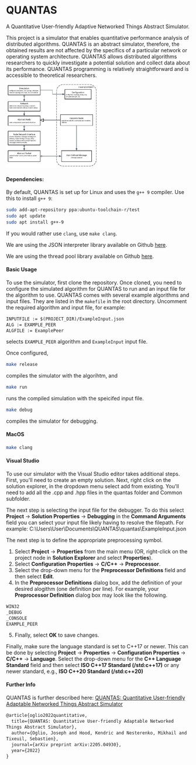 # QUANTAS
A Quantitative User-friendly Adaptive Networked Things Abstract Simulator.

This project is a simulator that enables quantitative performance analysis of distributed algorithms. QUANTAS is an abstract simulator, therefore, the obtained results are not affected by the specifics of a particular network or operating system architecture. QUANTAS allows distributed algorithms researchers to quickly investigate a potential solution  and collect data about its performance. QUANTAS programming is relatively straightforward and is accessible to theoretical researchers. 

<img src="Documentation/abstract%20sim%20draw.pptx.jpg" alt="System Diagram" style="zoom: 33%;" />

#### Dependencies:

By default, QUANTAS is set up for Linux and uses the `g++ 9` compiler. Use this to install `g++ 9`:

```sh
sudo add-apt-repository ppa:ubuntu-toolchain-r/test
sudo apt update
sudo apt install g++-9
```

If you would rather use `clang`, use `make clang`.

We are using the JSON interpreter library available on Github [here](https://github.com/nlohmann/json).

We are using the thread pool library available on Github [here](https://github.com/bshoshany/thread-pool).

#### Basic Usage
To use the simulator, first clone the repository. Once cloned, you need to configure the simulated algorithm for QUANTAS to run and an input file for the algorithm to use. QUANTAS comes with several example algorithms and input files. They are listed in the `makefile` in the root directory. Uncomment the required algorithm and input file, for example:
 
    INPUTFILE := $(PROJECT_DIR)/ExampleInput.json
    ALG := EXAMPLE_PEER
    ALGFILE := ExamplePeer

selects `EXAMPLE_PEER` algorithm and `ExampleInput` input file.

Once configured, 
```sh
make release 
```
compiles the simulator with the algorihtm, and
``` sh
make run
```
runs the compiled simulation with the speicifed input file.
       
```sh
make debug
```
compiles the simulator for debugging.


#### MacOS
```sh
make clang
```

#### Visual Studio

To use our simulator with the Visual Studio editor takes additional steps.
First, you'll need to create an empty solution.
Next, right click on the solution explorer, in the dropdown menu select add from existing.
You'll need to add all the .cpp and .hpp files in the quantas folder and Common subfolder.

The next step is selecting the input file for the debugger. 
To do this select **Project** -> **Solution Properties** -> **Debugging** in the **Command Arguments** field you can select your input file likely having to resolve the filepath. For example: C:\Users\User\Documents\QUANTAS\quantas\ExampleInput.json

The next step is to define the appropriate preprocessing symbol.
1. Select **Project** -> **Properties** from the main menu (OR, right-click on the project node in **Solution Explorer** and select **Properties**).
2. Select **Configuration Properties** -> **C/C++** -> **Preprocessor**.
3. Select the drop-down menu for the **Preprocessor Definitions** field and then select **Edit**.
4. In the **Preprocessor Definitions** dialog box, add the definition of your desired alogithm (one definition per line). For example, your **Preprocessor Definition** dialog box may look like the following.
```
WIN32
_DEBUG
_CONSOLE
EXAMPLE_PEER
```
5. Finally, select **OK** to save changes.

Finally, make sure the language standard is set to C++17 or newer. This can be done by selecting **Project** -> **Properties** -> **Configuration Properties** -> **C/C++** -> **Language**. Select the drop-down menu for the **C++ Language Standard** field and then select **ISO C++17 Standard (/std:c++17)** or any newer standard, e.g., **ISO C++20 Standard (/std:c++20)**

#### Further Info

QUANTAS is further described here:
[QUANTAS: Quantitative User-friendly Adaptable Networked Things Abstract Simulator](https://arxiv.org/abs/2205.04930)
```
@article{oglio2022quantitative,
  title={QUANTAS: Quantitative User-friendly Adaptable Networked Things Abstract Simulator},
  author={Oglio, Joseph and Hood, Kendric and Nesterenko, Mikhail and Tixeuil, Sebastien},
  journal={arXiv preprint arXiv:2205.04930},
  year={2022}
}
```
